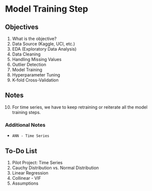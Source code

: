 # Model Training Step

## Objectives

1. What is the objective?
2. Data Source (Kaggle, UCI, etc.)
3. EDA (Exploratory Data Analysis)
4. Data Cleaning
5. Handling Missing Values
6. Outlier Detection
7. Model Training
8. Hyperparameter Tuning
9. K-fold Cross-Validation

## Notes

10. For time series, we have to keep retraining or reiterate all the model training steps.

### Additional Notes
- `ANN - Time Series`

## To-Do List

1. Pilot Project: Time Series
2. Cauchy Distribution vs. Normal Distribution
3. Linear Regression
4. Collinear - VIF
5. Assumptions
